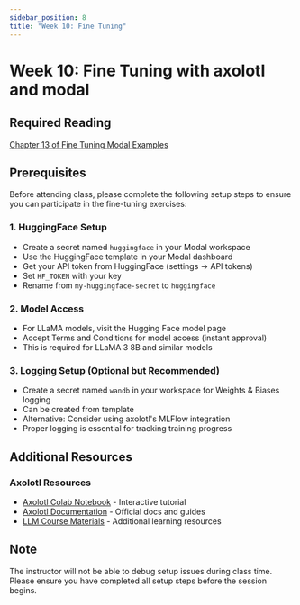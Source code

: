 ```yaml
---
sidebar_position: 8
title: "Week 10: Fine Tuning"
---
```


# Week 10: Fine Tuning with axolotl and modal

## Required Reading
[Chapter 13 of Fine Tuning Modal Examples](https://wesslen.github.io/modal-examples/13_finetuning.html)

## Prerequisites
Before attending class, please complete the following setup steps to ensure you can participate in the fine-tuning exercises:

### 1. HuggingFace Setup
- Create a secret named `huggingface` in your Modal workspace
- Use the HuggingFace template in your Modal dashboard
- Get your API token from HuggingFace (settings → API tokens)
- Set `HF_TOKEN` with your key
- Rename from `my-huggingface-secret` to `huggingface`

### 2. Model Access
- For LLaMA models, visit the Hugging Face model page
- Accept Terms and Conditions for model access (instant approval)
- This is required for LLaMA 3 8B and similar models

### 3. Logging Setup (Optional but Recommended)
- Create a secret named `wandb` in your workspace for Weights & Biases logging
- Can be created from template
- Alternative: Consider using axolotl's MLFlow integration
- Proper logging is essential for tracking training progress

## Additional Resources

### Axolotl Resources
- [Axolotl Colab Notebook](https://colab.research.google.com/github/mlabonne/llm-course/blob/main/Fine_tune_LLMs_with_Axolotl.ipynb) - Interactive tutorial
- [Axolotl Documentation](https://axolotl-ai-cloud.github.io/axolotl/) - Official docs and guides
- [LLM Course Materials](https://github.com/mlabonne/llm-course) - Additional learning resources

## Note
The instructor will not be able to debug setup issues during class time. Please ensure you have completed all setup steps before the session begins.

